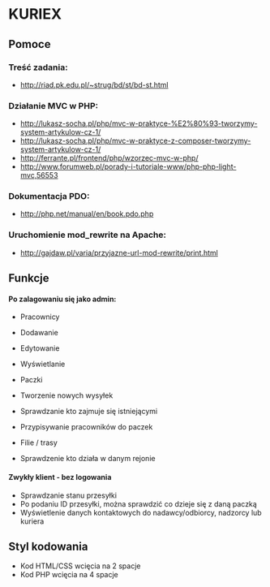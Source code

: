 ﻿# KURIEX

## Pomoce
### Treść zadania:
* http://riad.pk.edu.pl/~strug/bd/st/bd-st.html

### Działanie MVC w PHP:
* http://lukasz-socha.pl/php/mvc-w-praktyce-%E2%80%93-tworzymy-system-artykulow-cz-1/
* http://lukasz-socha.pl/php/mvc-w-praktyce-z-composer-tworzymy-system-artykulow-cz-1/
* http://ferrante.pl/frontend/php/wzorzec-mvc-w-php/
* http://www.forumweb.pl/porady-i-tutoriale-www/php-php-light-mvc,56553

### Dokumentacja PDO:
* http://php.net/manual/en/book.pdo.php

### Uruchomienie mod_rewrite na Apache:
* http://gajdaw.pl/varia/przyjazne-url-mod-rewrite/print.html

## Funkcje

#### Po zalagowaniu się jako admin:
* Pracownicy
 * Dodawanie
 * Edytowanie 
 * Wyświetlanie

* Paczki
 * Tworzenie nowych wysyłek
 * Sprawdzanie kto zajmuje się istniejącymi
 * Przypisywanie pracowników do paczek

* Filie / trasy
 * Sprawdzenie kto działa w danym rejonie

#### Zwykły klient - bez logowania

* Sprawdzanie stanu przesyłki
* Po podaniu ID przesyłki, można sprawdzić co dzieje się z daną paczką
* Wyświetlenie danych kontaktowych do nadawcy/odbiorcy, nadzorcy lub kuriera

## Styl kodowania
* Kod HTML/CSS wcięcia na 2 spacje
* Kod PHP wcięcia na 4 spacje